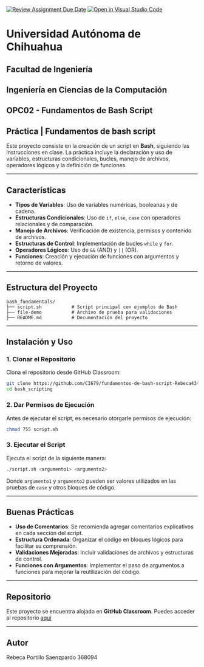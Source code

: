 [![Review Assignment Due Date](https://classroom.github.com/assets/deadline-readme-button-22041afd0340ce965d47ae6ef1cefeee28c7c493a6346c4f15d667ab976d596c.svg)](https://classroom.github.com/a/vUjAoQQX)
[![Open in Visual Studio Code](https://classroom.github.com/assets/open-in-vscode-2e0aaae1b6195c2367325f4f02e2d04e9abb55f0b24a779b69b11b9e10269abc.svg)](https://classroom.github.com/online_ide?assignment_repo_id=18213950&assignment_repo_type=AssignmentRepo)
# **Universidad Autónoma de Chihuahua**
## **Facultad de Ingeniería**
## Ingeniería en Ciencias de la Computación
## OPC02 - Fundamentos de Bash Script
## Práctica | Fundamentos de bash script

Este proyecto consiste en la creación de un script en **Bash**, siguiendo las instrucciones en clase. La práctica incluye la declaración y uso de variables, estructuras condicionales, bucles, manejo de archivos, operadores lógicos y la definición de funciones.

---

## Características

- **Tipos de Variables**: Uso de variables numéricas, booleanas y de cadena.
- **Estructuras Condicionales**: Uso de `if`, `else`, `case` con operadores relacionales y de comparación.
- **Manejo de Archivos**: Verificación de existencia, permisos y contenido de archivos.
- **Estructuras de Control**: Implementación de bucles `while` y `for`.
- **Operadores Lógicos**: Uso de `&&` (AND) y `||` (OR).
- **Funciones**: Creación y ejecución de funciones con argumentos y retorno de valores.

---

## Estructura del Proyecto

```
bash_fundamentals/
├── script.sh           # Script principal con ejemplos de Bash
├── file-demo           # Archivo de prueba para validaciones
├── README.md           # Documentación del proyecto
```

---

## Instalación y Uso

### 1. Clonar el Repositorio
Clona el repositorio desde GitHub Classroom:
```bash
git clone https://github.com/CI679/fundamentos-de-bash-script-Rebeca434/blob/main/README.md
cd bash_scripting
```

### 2. Dar Permisos de Ejecución
Antes de ejecutar el script, es necesario otorgarle permisos de ejecución:
```bash
chmod 755 script.sh
```

### 3. Ejecutar el Script
Ejecuta el script de la siguiente manera:
```bash
./script.sh <argumento1> <argumento2>
```
Donde `argumento1` y `argumento2` pueden ser valores utilizados en las pruebas de `case` y otros bloques de código.

---

## Buenas Prácticas

- **Uso de Comentarios**: Se recomienda agregar comentarios explicativos en cada sección del script.
- **Estructura Ordenada**: Organizar el código en bloques lógicos para facilitar su comprensión.
- **Validaciones Mejoradas**: Incluir validaciones de archivos y estructuras de control.
- **Funciones con Argumentos**: Implementar el paso de argumentos a funciones para mejorar la reutilización del código.

---

## Repositorio

Este proyecto se encuentra alojado en **GitHub Classroom**. Puedes acceder al repositorio [aquí]([https://github.com/CI679/fundamentos-de-bash-script-Rebeca434/blob/main/README.md])

---

## Autor

Rebeca Portillo Saenzpardo 368094
